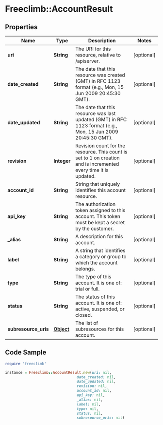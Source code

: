 # Freeclimb::AccountResult

## Properties

Name | Type | Description | Notes
------------ | ------------- | ------------- | -------------
**uri** | **String** | The URI for this resource, relative to /apiserver. | [optional] 
**date_created** | **String** | The date that this resource was created (GMT) in RFC 1123 format (e.g., Mon, 15 Jun 2009 20:45:30 GMT). | [optional] 
**date_updated** | **String** | The date that this resource was last updated (GMT) in RFC 1123 format (e.g., Mon, 15 Jun 2009 20:45:30 GMT). | [optional] 
**revision** | **Integer** | Revision count for the resource. This count is set to 1 on creation and is incremented every time it is updated. | [optional] 
**account_id** | **String** | String that uniquely identifies this account resource. | [optional] 
**api_key** | **String** | The authorization token assigned to this account. This token must be kept a secret by the customer. | [optional] 
**_alias** | **String** | A description for this account. | [optional] 
**label** | **String** | A string that identifies a category or group to which the account belongs. | [optional] 
**type** | **String** | The type of this account. It is one of: trial or full. | [optional] 
**status** | **String** | The status of this account. It is one of: active, suspended, or closed. | [optional] 
**subresource_uris** | [**Object**](.md) | The list of subresources for this account. | [optional] 

## Code Sample

```ruby
require 'freeclimb'

instance = Freeclimb::AccountResult.new(uri: nil,
                                 date_created: nil,
                                 date_updated: nil,
                                 revision: nil,
                                 account_id: nil,
                                 api_key: nil,
                                 _alias: nil,
                                 label: nil,
                                 type: nil,
                                 status: nil,
                                 subresource_uris: nil)
```


